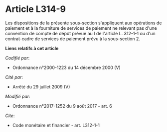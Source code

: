# Article L314-9

Les dispositions de la présente sous-section s'appliquent aux opérations de paiement et à la fourniture de services de
paiement ne relevant pas d'une convention de compte de dépôt prévue au I de l'article L. 312-1-1 ou d'un contrat-cadre de
services de paiement prévu à la sous-section 2.

**Liens relatifs à cet article**

_Codifié par_:

  - Ordonnance n°2000-1223 du 14 décembre 2000 (V)

_Cité par_:

  - Arrêté du 29 juillet 2009 (V)

_Modifié par_:

  - Ordonnance n°2017-1252 du 9 août 2017 - art. 6

_Cite_:

  - Code monétaire et financier - art. L312-1-1
